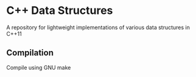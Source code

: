# C++ Data Structures

A repository for lightweight implementations of various data structures in C++11

## Compilation

Compile using GNU make 
